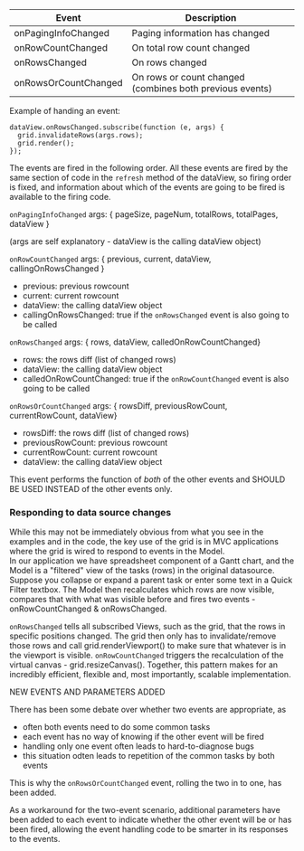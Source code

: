 
| Event  | Description |
|------- | ------------|
| onPagingInfoChanged | Paging information has changed |
| onRowCountChanged | On total row count changed |
| onRowsChanged | On rows changed |
| onRowsOrCountChanged| On rows or count changed (combines both previous events) |

Example of handing an event:

    dataView.onRowsChanged.subscribe(function (e, args) {
      grid.invalidateRows(args.rows);
      grid.render();
    });

The events are fired in the following order.  All these events are fired by the same section of code in the ```refresh``` method of the dataView, so firing order is fixed, and information about which of the events are going to be fired is available to the firing code.

```onPagingInfoChanged```  args: { pageSize, pageNum, totalRows, totalPages, dataView }

(args are self explanatory - dataView is the calling dataView object)


```onRowCountChanged```  args: { previous, current, dataView, callingOnRowsChanged }

- previous: previous rowcount
- current: current rowcount
- dataView: the calling dataView object
- callingOnRowsChanged: true if the ```onRowsChanged``` event is also going to be called


```onRowsChanged```  args: { rows, dataView, calledOnRowCountChanged}

- rows: the rows diff (list of changed rows)
- dataView: the calling dataView object
- calledOnRowCountChanged: true if the ```onRowCountChanged``` event is also going to be called


```onRowsOrCountChanged```  args: { rowsDiff, previousRowCount, currentRowCount, dataView}

- rowsDiff: the rows diff (list of changed rows)
- previousRowCount: previous rowcount
- currentRowCount: current rowcount
- dataView: the calling dataView object

This event performs the function of *both* of the other events and SHOULD BE USED INSTEAD of the other events only.


<h3>Responding to data source changes</h3>

While this may not be immediately obvious from what you see in the examples and in the code, the key use of the grid is in MVC applications where the grid is wired to respond to events in the Model.  
In our application we have spreadsheet component of a Gantt chart, and the Model is a "filtered" view of the tasks (rows) in the original datasource. Suppose you collapse or expand a parent task or enter some text in a Quick Filter textbox. The Model then recalculates which rows are now visible, compares that with what was visible before and fires two events - onRowCountChanged & onRowsChanged. 

```onRowsChanged``` tells all subscribed Views, such as the grid, that the rows in specific positions changed. The grid then only has to invalidate/remove those rows and call grid.renderViewport() to make sure that whatever is in the viewport is visible. 
```onRowCountChanged``` triggers the recalculation of the virtual canvas - grid.resizeCanvas(). Together, this pattern makes for an incredibly efficient, flexible and, most importantly, scalable implementation.

NEW EVENTS AND PARAMETERS ADDED

There has been some debate over whether two events are appropriate, as 
- often both events need to do some common tasks
- each event has no way of knowing if the other event will be fired
- handling only one event often leads to hard-to-diagnose bugs 
- this situation odten leads to repetition of the common tasks by both events

This is why the ```onRowsOrCountChanged``` event, rolling the two in to one, has been added.

As a workaround for the two-event scenario, additional parameters have been added to each event to indicate whether the other event will be or has been fired, allowing the event handling code to be smarter in its responses to the events. 
